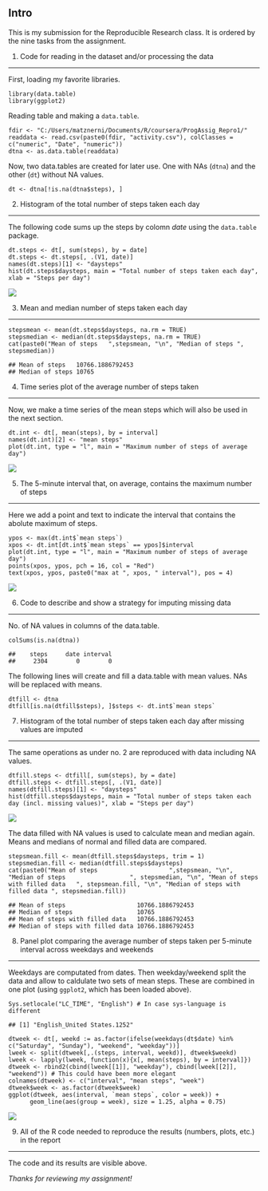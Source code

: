 Intro
-----

This is my submission for the Reproducible Research class. It is ordered
by the nine tasks from the assignment.

1. Code for reading in the dataset and/or processing the data
-------------------------------------------------------------

First, loading my favorite libraries.

    library(data.table)
    library(ggplot2)

Reading table and making a `data.table`.

    fdir <- "C:/Users/matznerni/Documents/R/coursera/ProgAssig_Repro1/"
    readdata <- read.csv(paste0(fdir, "activity.csv"), colClasses = c("numeric", "Date", "numeric"))
    dtna <- as.data.table(readdata)

Now, two data.tables are created for later use. One with NAs (`dtna`)
and the other (`dt`) without NA values.

    dt <- dtna[!is.na(dtna$steps), ] 

2. Histogram of the total number of steps taken each day
--------------------------------------------------------

The following code sums up the steps by colomn *date* using the
`data.table` package.

    dt.steps <- dt[, sum(steps), by = date]
    dt.steps <- dt.steps[, .(V1, date)]
    names(dt.steps)[1] <- "daysteps"
    hist(dt.steps$daysteps, main = "Total number of steps taken each day", xlab = "Steps per day")

![](figure-markdown_strict/unnamed-chunk-4-1.png)

3. Mean and median number of steps taken each day
-------------------------------------------------

    stepsmean <- mean(dt.steps$daysteps, na.rm = TRUE)
    stepsmedian <- median(dt.steps$daysteps, na.rm = TRUE)
    cat(paste0("Mean of steps   ",stepsmean, "\n", "Median of steps ", stepsmedian))

    ## Mean of steps   10766.1886792453
    ## Median of steps 10765

4. Time series plot of the average number of steps taken
--------------------------------------------------------

Now, we make a time series of the mean steps which will also be used in
the next section.

    dt.int <- dt[, mean(steps), by = interval]
    names(dt.int)[2] <- "mean steps"
    plot(dt.int, type = "l", main = "Maximum number of steps of average day")

![](figure-markdown_strict/unnamed-chunk-6-1.png)

5. The 5-minute interval that, on average, contains the maximum number of steps
-------------------------------------------------------------------------------

Here we add a point and text to indicate the interval that contains the
abolute maximum of steps.

    ypos <- max(dt.int$`mean steps`)
    xpos <- dt.int[dt.int$`mean steps` == ypos]$interval
    plot(dt.int, type = "l", main = "Maximum number of steps of average day")
    points(xpos, ypos, pch = 16, col = "Red")
    text(xpos, ypos, paste0("max at ", xpos, " interval"), pos = 4)

![](figure-markdown_strict/unnamed-chunk-7-1.png)

6. Code to describe and show a strategy for imputing missing data
-----------------------------------------------------------------

No. of NA values in columns of the data.table.

    colSums(is.na(dtna))

    ##    steps     date interval 
    ##     2304        0        0

The following lines will create and fill a data.table with mean values.
NAs will be replaced with means.

    dtfill <- dtna
    dtfill[is.na(dtfill$steps), ]$steps <- dt.int$`mean steps`

7. Histogram of the total number of steps taken each day after missing values are imputed
-----------------------------------------------------------------------------------------

The same operations as under no. 2 are reproduced with data including NA
values.

    dtfill.steps <- dtfill[, sum(steps), by = date]
    dtfill.steps <- dtfill.steps[, .(V1, date)]
    names(dtfill.steps)[1] <- "daysteps"
    hist(dtfill.steps$daysteps, main = "Total number of steps taken each day (incl. missing values)", xlab = "Steps per day")

![](figure-markdown_strict/unnamed-chunk-10-1.png)

The data filled with NA values is used to calculate mean and median
again. Means and medians of normal and filled data are compared.

    stepsmean.fill <- mean(dtfill.steps$daysteps, trim = 1)
    stepsmedian.fill <- median(dtfill.steps$daysteps)
    cat(paste0("Mean of steps                    ",stepsmean, "\n", "Median of steps                  ", stepsmedian, "\n", "Mean of steps with filled data   ", stepsmean.fill, "\n", "Median of steps with filled data ", stepsmedian.fill))

    ## Mean of steps                    10766.1886792453
    ## Median of steps                  10765
    ## Mean of steps with filled data   10766.1886792453
    ## Median of steps with filled data 10766.1886792453

8. Panel plot comparing the average number of steps taken per 5-minute interval across weekdays and weekends
------------------------------------------------------------------------------------------------------------

Weekdays are computated from dates. Then weekday/weekend split the data
and allow to caldulate two sets of mean steps. These are combined in one
plot (using `ggplot2`, which has been loaded above).

    Sys.setlocale("LC_TIME", "English") # In case sys-language is different

    ## [1] "English_United States.1252"

    dtweek <- dt[, weekd := as.factor(ifelse(weekdays(dt$date) %in% c("Saturday", "Sunday"), "weekend", "weekday"))]
    lweek <- split(dtweek[,.(steps, interval, weekd)], dtweek$weekd)
    lweek <- lapply(lweek, function(x){x[, mean(steps), by = interval]})
    dtweek <- rbind2(cbind(lweek[[1]], "weekday"), cbind(lweek[[2]], "weekend")) # This could have been more elegant
    colnames(dtweek) <- c("interval", "mean steps", "week")
    dtweek$week <- as.factor(dtweek$week)
    ggplot(dtweek, aes(interval, `mean steps`, color = week)) +
          geom_line(aes(group = week), size = 1.25, alpha = 0.75)

![](figure-markdown_strict/unnamed-chunk-12-1.png)

9. All of the R code needed to reproduce the results (numbers, plots, etc.) in the report
-----------------------------------------------------------------------------------------

The code and its results are visible above.

*Thanks for reviewing my assignment!*
